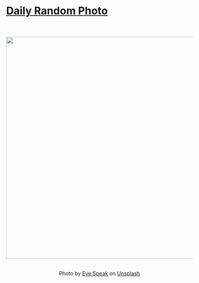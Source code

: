 # [Daily Random Photo](https://www.dailyrandomphoto.com/)

<div align="center">
  <br>
  <br>
  <a href="https://www.dailyrandomphoto.com/p/2022/2022-01-19/"><img src="https://images.unsplash.com/photo-1610316868881-4e102b13131c?crop=entropy&cs=tinysrgb&fit=max&fm=jpg&ixid=Mnw3NzUwOHwwfDF8cmFuZG9tfHx8fHx8fHx8MTY0MjU1MTU3MQ&ixlib=rb-1.2.1&q=80&w=1080" width="600px"></a>
  <br>
  <br>
  <p class="has-text-grey">Photo by <a href="https://unsplash.com/@eyespeak?utm_source=Daily%20Random%20Photo&amp;utm_medium=referral" target="_blank" rel="noopener noreferrer">Eye Speak</a> on <a href="https://unsplash.com/photos/SBcDSX9yueg?utm_source=Daily%20Random%20Photo&amp;utm_medium=referral" target="_blank" rel="noopener noreferrer">Unsplash</a></p>
</div>
